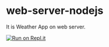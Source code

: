 # web-server-nodejs

It is Weather App on web server.


[![Run on Repl.it](https://repl.it/badge/github/pwojczyn/web-server-nodejs)](https://repl.it/github/pwojczyn/web-server-nodejs)
